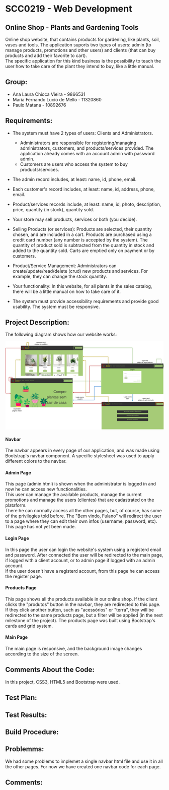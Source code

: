 #  SCC0219 - Web Development
## Online Shop - Plants and Gardening Tools
Online shop website, that contains products for gardening, like plants, soil, vases and tools. The application suports two types of users: admin (to manage products, promotions and other users) and clients (that can buy products and add their favorite to cart). <br>
The specific application for this kind business is the possibility to teach the user how to take care of the plant they intend to buy, like a little manual.


## Group:
* Ana Laura Chioca Vieira - 9866531
* Maria Fernando Lucio de Mello - 11320860
* Paulo Matana - 10892676

## Requirements:
* The system must have 2 types of users: Clients and Administrators.
  * Administrators are responsible for registering/managing administrators, customers, and products/services provided. The application already comes with an account admin with password admin.
  * Customers are users who access the system to buy products/services.

* The admin record includes, at least: name, id, phone, email.
* Each customer's record includes, at least: name, id, address, phone, email.
* Product/services records include, at least: name, id, photo, description, price, quantity (in stock), quantity sold.
* Your store may sell products, services or both (you decide).
* Selling Products (or services): Products are selected, their quantity chosen, and are included in a cart. Products are purchased using a credit card number (any number is accepted by the system). The quantity of product sold is subtracted from the quantity in stock and added to the quantity sold. Carts are emptied only on payment or by customers.
* Product/Service Management: Administrators can create/update/read/delete (crud) new products and services. For example, they can change the stock quantity.
* Your functionality: In this website, for all plants in the sales catalog, there will be a little manual on how to take care of it.
* The system must provide accessibility requirements and provide good usability. The system must be responsive.

## Project Description:

The following diagram shows how our website works:

![diagrama](./img/web_diagram.png)

#### Navbar
The navbar appears in every page of our application, and was made using Bootstrap's navbar component. A specific stylesheet was used to apply different colors to the navbar. 

#### Admin Page
This page (admin.html) is shown when the administrator is logged in and now he can access new functionalities. <br>
This user can manage the available products, manage the current promotions and manage the users (clientes) that are cadastrated on the plataform. <br>
There he can normally access all the other pages, but, of course, has some of the privilegies told before.
The "Bem vindo, Fulano" will redirect the user to a page where they can edit their own infos (username, password, etc). This page has not yet been made.

#### Login Page
In this page the user can login the website's system using a registerd email and password. After connected the user will be redirected to the main page, if logged with a client account, or to admin page if logged with an admin account.<br>
If the user doesn't have a registerd account, from this page he can access the register page.

#### Products Page
This page shows all the products available in our online shop. If the client clicks the "produtos" button in the navbar, they are redirected to this page. If they click another button, such as "acessórios" or "terra", they will be redirected to the same products page, but a filter will be applied (in the next milestone of the project). The products page was built using Bootstrap's cards and grid system.

#### Main Page
The main page is responsive, and the background image changes according to the size of the screen.
 
## Comments About the Code:

In this project, CSS3, HTML5 and Bootstrap were used.

## Test Plan:



## Test Results:



## Build Procedure:


## Problemms:
  We had some problems to implemet a single navbar html file and use it in all the other pages. For now we have created one navbar code for each page.

## Comments:
